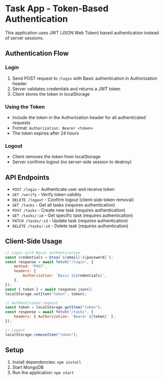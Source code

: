 # Task App - Token-Based Authentication

This application uses JWT (JSON Web Token) based authentication instead of server sessions.

## Authentication Flow

### Login

1. Send POST request to `/login` with Basic authentication in Authorization header
2. Server validates credentials and returns a JWT token
3. Client stores the token in localStorage

### Using the Token

- Include the token in the Authorization header for all authenticated requests
- Format: `Authorization: Bearer <token>`
- The token expires after 24 hours

### Logout

- Client removes the token from localStorage
- Server confirms logout (no server-side session to destroy)

## API Endpoints

- `POST /login` - Authenticate user and receive token
- `GET /verify` - Verify token validity
- `DELETE /logout` - Confirm logout (client-side token removal)
- `GET /tasks` - Get all tasks (requires authentication)
- `POST /tasks` - Create new task (requires authentication)
- `GET /tasks/:id` - Get specific task (requires authentication)
- `PATCH /tasks/:id` - Update task (requires authentication)
- `DELETE /tasks/:id` - Delete task (requires authentication)

## Client-Side Usage

```javascript
// Login with Basic authentication
const credentials = btoa(`${email}:${password}`);
const response = await fetch("/login", {
    method: "POST",
    headers: {
        Authorization: `Basic ${credentials}`,
    },
});
const { token } = await response.json();
localStorage.setItem("token", token);

// Authenticated request
const token = localStorage.getItem("token");
const response = await fetch("/tasks", {
    headers: { Authorization: `Bearer ${token}` },
});

// Logout
localStorage.removeItem("token");
```

## Setup

1. Install dependencies: `npm install`
2. Start MongoDB
3. Run the application: `npm start`
